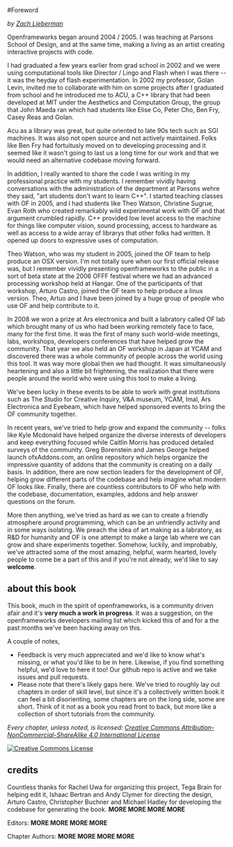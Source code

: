 #Foreword

*by [Zach Lieberman](http://thesystemis.com)*


Openframeworks began around 2004 / 2005.  I was teaching at Parsons School of Design, and at the same time, making a living as an artist creating interactive projects with code.  

I had graduated a few years earlier from grad school in 2002 and we were using computational tools like Director / Lingo and Flash when I was there -- it was the heyday of flash experimentation.  In 2002 my professor, Golan Levin, invited me to collaborate with him on some projects after I graduated from school and he introduced me to ACU, a C++ library that had been developed at MIT under the Aesthetics and Computation Group, the group that John Maeda ran which had students like Elise Co, Peter Cho, Ben Fry, Casey Reas and Golan.   

Acu as a library was great, but quite oriented to late 90s tech such as SGI machines.  It was also not open source and not actively maintained.  Folks like Ben Fry had fortuitusly moved on to developing processing and it seemed like it wasn't going to last us a long time for our work and that we would need an alternative codebase moving forward. 

In addition, I really wanted to share the code I was writing in my professional practice with my students.  I remember vividly having conversations with the administration of the department at Parsons wehre they said, "art students don't want to learn C++".  I started teaching classes with OF in 2005, and I had students like Theo Watson, Christine Sugrue, Evan Roth who created remarkably wild experimental work with OF and that argument crumbled rapidly.   C++ provided low level access to the machine for things like computer vision, sound processing, access to hardware as well as access to a wide array of librarys that other folks had written.  It opened up doors to expressive uses of computation.

Theo Watson, who was my student in 2005, joined the OF team to help produce an OSX version.  I'm not totally sure when our first official release was, but I remember vividly presenting openframeworks to the public in a sort of beta state at the 2006 OFFF festival where we had an advanced processing workshop held at Hangar. One of the participants of that workshop, Arturo Castro, joined the OF team to help produce a linux version.  Theo, Artuo and I have been joined by a huge group of people who use OF and help contribute to it. 

In 2008 we won a prize at Ars electronica and built a labratory called OF lab which brought many of us who had been working remotely face to face, many for the first time.  It was the first of many such world-wide meetings, labs, workshops, developers conferences that have helped grow the community.    That year we also held an OF workshop in Japan at YCAM and discovered there was a whole community of people across the world using this tool.  It was way more global then we had thought.  It was simultaneously heartening and also a little bit frightening, the realization that there were people around the world who were using this tool to make a living. 

We've been lucky in these events to be able to work with great institutions such as The Studio for Creative Inquiry, V&A museum, YCAM, Imal, Ars Electronica and Eyebeam, which have helped sponsored events to bring the OF community together. 

In recent years, we've tried to help grow and expand the community -- folks like Kyle Mcdonald have helped organize the diverse interests of developers and keep everything focused while Caitlin Morris has produced detailed surveys of the community.  Greg Borenstein and James George helped launch ofxAddons.com, an online repository which helps organize the impressive quantity of addons that the community is creating on a daily basis.  In addition, there are now section leaders for the development of OF, helping grow different parts of the codebase and help imagine what modern OF looks like.   Finally, there are countless contributors to OF who help with the codebase, documentation, examples, addons and help answer questions on the forum.   

More then anything, we've tried as hard as we can to create a friendly atmosphere around programming, which can be an unfriendly activity and in some ways isolating.  We preach the idea of art making as a labratory, as R&D for humanity and OF is one attempt to make a large lab where we can grow and share experiments together. Somehow, luckily, and improbably, we've attracted some of the most amazing, helpful, warm hearted, lovely people to come be a part of this and if you're not already, we'd like to say **welcome**.


## about this book

This book, much in the spirit of openframeworks, is a community driven afair and it's **very much a work in progress**.   It was a suggestion, on the openframeworks developers mailing list which kicked this of and for a the past months we've been hacking away on this. 

A couple of notes, 

* Feedback is very much appreciated and we'd like to know what's missing, or what you'd like to be in here.  Likewise, if you find something helpful, we'd love to here it too!  Our github repo is active and we take issues and pull requests.  
* Please note that there's likely gaps here.  We've tried to roughly lay out chapters in order of skill level, but since it's a collectively written book it can feel a bit disorienting, some chapters are on the long side, some are short.  Think of it not as a book you read front to back, but more like a collection of short tutorials from the community.  

*Every chapter, unless noted, is licensed: [Creative Commons Attribution-NonCommercial-ShareAlike 4.0 International License](http://creativecommons.org/licenses/by-nc-sa/4.0/deed.en_US)*

<a rel="license" href="http://creativecommons.org/licenses/by-nc-sa/4.0/deed.en_US"><img alt="Creative Commons License" style="border-width:0" src="http://i.creativecommons.org/l/by-nc-sa/4.0/88x31.png" /></a>


## credits

Countless thanks for Rachel Uwa for organizing this project, Tega Brain for helping edit it, Ishaac Bertran and Andy Clymer for directing the design, Arturo Castro, Christopher Buchner and Michael Hadley for developing the codebase for generating the book. **MORE MORE MORE MORE** 

Editors: **MORE MORE MORE MORE**

Chapter Authors: **MORE MORE MORE MORE**





 
